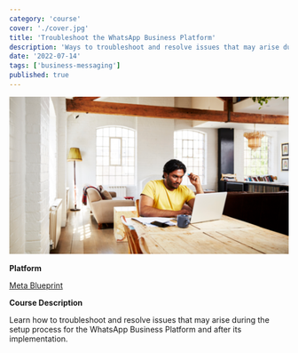 ```yaml
---
category: 'course'
cover: './cover.jpg'
title: 'Troubleshoot the WhatsApp Business Platform'
description: 'Ways to troubleshoot and resolve issues that may arise during the setup process for the WhatsApp Business Platform and after its implementation.'
date: '2022-07-14'
tags: ['business-messaging']
published: true
---
```

![cover](./cover.jpg)

**Platform**

[Meta Blueprint](https://www.facebookblueprint.com/student/collection/409587/path/360217)

**Course Description**

Learn how to troubleshoot and resolve issues that may arise during the setup process for the WhatsApp Business Platform and after its implementation.